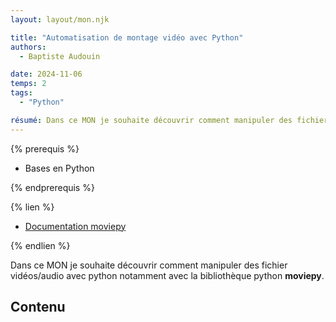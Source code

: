 ```yaml
---
layout: layout/mon.njk

title: "Automatisation de montage vidéo avec Python"
authors:
  - Baptiste Audouin

date: 2024-11-06
temps: 2
tags:
  - "Python"

résumé: Dans ce MON je souhaite découvrir comment manipuler des fichier vidéos/audio avec python notamment avec la bibliothèque python moviepy.
---
```


{% prerequis %}

- Bases en Python

{% endprerequis %}

{% lien %}

 - [Documentation moviepy](https://pypi.org/project/moviepy/)

{% endlien %}

Dans ce MON je souhaite découvrir comment manipuler des fichier vidéos/audio avec python notamment avec la bibliothèque python **moviepy**.

## Contenu
